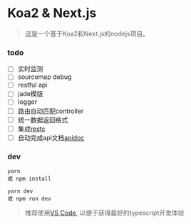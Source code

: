# Koa2 & Next.js

> 这是一个基于Koa2和Next.js的nodejs项目。

### todo

- [ ] 实时监测
- [ ] sourcemap debug
- [ ] restful api
- [ ] jade模版
- [ ] logger
- [ ] 路由自动匹配controller
- [ ] 统一数据返回格式
- [ ] 集成[restc](https://github.com/ElemeFE/restc)
- [ ] 自动完成api文档[apidoc](https://github.com/apidoc/apidoc)

### dev

```
yarn 
或 npm install
```
```
yarn dev
或 npm run dev
```

> 推荐使用[VS Code](https://code.visualstudio.com), 以便于获得最好的typescript开发体验
